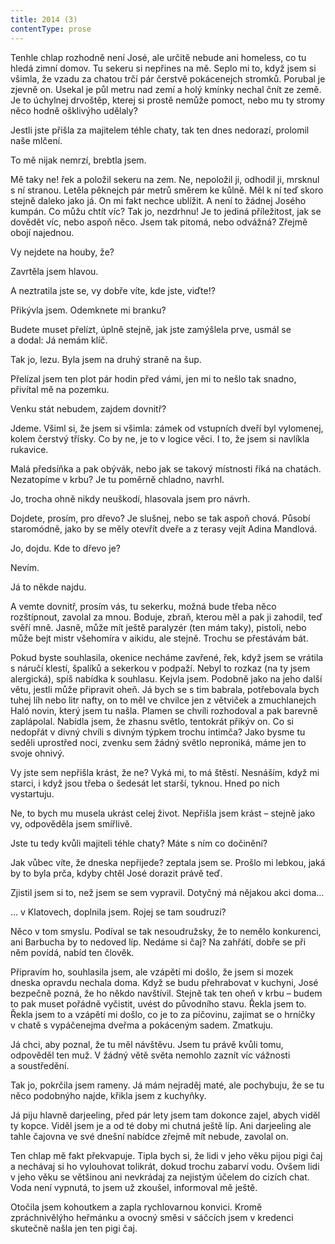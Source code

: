 ```yaml
---
title: 2014 (3)
contentType: prose
---
```


<section>

Tenhle chlap rozhodně není José, ale určitě nebude ani homeless, co tu hledá zimní domov. Tu sekeru si nepřines na mě. Seplo mi to, když jsem si všimla, že vzadu za chatou trčí pár čerstvě pokácenejch stromků. Porubal je zjevně on. Usekal je půl metru nad zemí a holý kmínky nechal čnít ze země. Je to úchylnej drvoštěp, kterej si prostě nemůže pomoct, nebo mu ty stromy něco hodně ošklivýho udělaly?

Jestli jste přišla za majitelem téhle chaty, tak ten dnes nedorazí, prolomil naše mlčení.

To mě nijak nemrzí, brebtla jsem.

Mě taky ne! řek a položil sekeru na zem. Ne, nepoložil ji, odhodil ji, mrsknul s ní stranou. Letěla pěknejch pár metrů směrem ke kůlně. Měl k ní teď skoro stejně daleko jako já. On mi fakt nechce ublížit. A není to žádnej Josého kumpán. Co můžu chtít víc? Tak jo, nezdrhnu! Je to jediná příležitost, jak se dovědět víc, nebo aspoň něco. Jsem tak pitomá, nebo odvážná? Zřejmě obojí najednou.

Vy nejdete na houby, že?

Zavrtěla jsem hlavou.

A neztratila jste se, vy dobře víte, kde jste, viďte!?

Přikývla jsem. Odemknete mi branku?

Budete muset přelízt, úplně stejně, jak jste zamýšlela prve, usmál se a dodal: Já nemám klíč.

Tak jo, lezu. Byla jsem na druhý straně na šup.

Přelízal jsem ten plot pár hodin před vámi, jen mi to nešlo tak snadno, přivítal mě na pozemku.

Venku stát nebudem, zajdem dovnitř?

Jdeme. Všiml si, že jsem si všimla: zámek od vstupních dveří byl vylomenej, kolem čerstvý třísky. Co by ne, je to v logice věci. I to, že jsem si navlíkla rukavice.

Malá předsíňka a pak obývák, nebo jak se takový místnosti říká na chatách. Nezatopíme v krbu? Je tu poměrně chladno, navrhl.

Jo, trocha ohně nikdy neuškodí, hlasovala jsem pro návrh.

Dojdete, prosím, pro dřevo? Je slušnej, nebo se tak aspoň chová. Působí staromódně, jako by se měly otevřít dveře a z terasy vejít Adina Mandlová.

Jo, dojdu. Kde to dřevo je?

Nevím.

Já to někde najdu.

A vemte dovnitř, prosím vás, tu sekerku, možná bude třeba něco rozštípnout, zavolal za mnou. Boduje, zbraň, kterou měl a pak ji zahodil, teď svěří mně. Jasně, může mít ještě paralyzér (ten mám taky), pistoli, nebo může bejt mistr všehomíra v aikidu, ale stejně. Trochu se přestávám bát.

Pokud byste souhlasila, okenice necháme zavřené, řek, když jsem se vrátila s náručí klestí, špalíků a sekerkou v podpaží. Nebyl to rozkaz (na ty jsem alergická), spíš nabídka k souhlasu. Kejvla jsem. Podobně jako na jeho další větu, jestli může připravit oheň. Já bych se s tim babrala, potřebovala bych tuhej líh nebo litr nafty, on to měl ve chvilce jen z větviček a zmuchlanejch Haló novin, který jsem tu našla. Plamen se chvíli rozhodoval a pak barevně zaplápolal. Nabídla jsem, že zhasnu světlo, tentokrát přikýv on. Co si nedopřát v divný chvíli s divným týpkem trochu intimča? Jako bysme tu seděli uprostřed noci, zvenku sem žádný světlo neproniká, máme jen to svoje ohnivý.

Vy jste sem nepřišla krást, že ne? Vyká mi, to má štěstí. Nesnáším, když mi starci, i když jsou třeba o šedesát let starší, tyknou. Hned po nich vystartuju.

Ne, to bych mu musela ukrást celej život. Nepřišla jsem krást – stejně jako vy, odpověděla jsem smířlivě.

Jste tu tedy kvůli majiteli téhle chaty? Máte s ním co dočinění?

Jak vůbec víte, že dneska nepřijede? zeptala jsem se. Prošlo mi lebkou, jaká by to byla prča, kdyby chtěl José dorazit právě teď.

Zjistil jsem si to, než jsem se sem vypravil. Dotyčný má nějakou akci doma…

… v Klatovech, doplnila jsem. Rojej se tam soudruzi?

Něco v tom smyslu. Podíval se tak nesoudružsky, že to nemělo konkurenci, ani Barbucha by to nedoved líp. Nedáme si čaj? Na zahřátí, dobře se při něm povídá, nabíd ten člověk.

Připravím ho, souhlasila jsem, ale vzápětí mi došlo, že jsem si mozek dneska opravdu nechala doma. Když se budu přehrabovat v kuchyni, José bezpečně pozná, že ho někdo navštívil. Stejně tak ten oheň v krbu – budem to pak muset pořádně vyčistit, uvést do původního stavu. Řekla jsem to. Řekla jsem to a vzápětí mi došlo, co je to za píčovinu, zajímat se o hrníčky v chatě s vypáčenejma dveřma a pokáceným sadem. Zmatkuju.

Já chci, aby poznal, že tu měl návštěvu. Jsem tu právě kvůli tomu, odpověděl ten muž. V žádný větě světa nemohlo zaznít víc vážnosti a soustředění.

Tak jo, pokrčila jsem rameny. Já mám nejraděj maté, ale pochybuju, že se tu něco podobnýho najde, křikla jsem z kuchyňky.

Já piju hlavně darjeeling, před pár lety jsem tam dokonce zajel, abych viděl ty kopce. Viděl jsem je a od té doby mi chutná ještě líp. Ani darjeeling ale tahle čajovna ve své dnešní nabídce zřejmě mít nebude, zavolal on.

Ten chlap mě fakt překvapuje. Tipla bych si, že lidi v jeho věku pijou pigi čaj a nechávaj si ho vylouhovat tolikrát, dokud trochu zabarví vodu. Ovšem lidi v jeho věku se většinou ani nevkrádaj za nejistým účelem do cizích chat. Voda není vypnutá, to jsem už zkoušel, informoval mě ještě.

Otočila jsem kohoutkem a zapla rychlovarnou konvici. Kromě zpráchnivělýho heřmánku a ovocný směsi v sáčcích jsem v kredenci skutečně našla jen ten pigi čaj.

</section>

